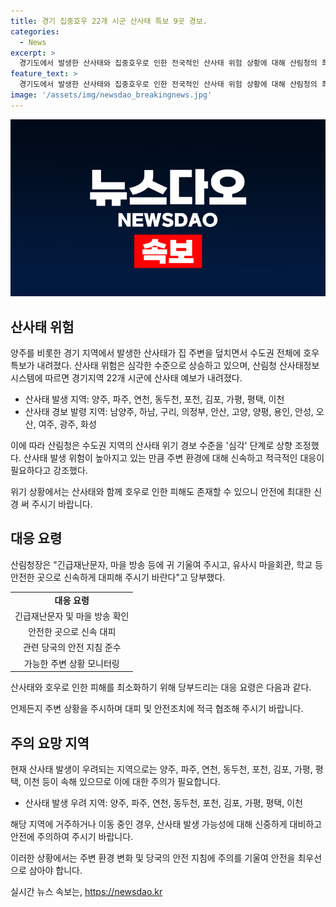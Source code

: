 ```yaml
---
title: 경기 집중호우 22개 시군 산사태 특보 9곳 경보.
categories:
  - News
excerpt: >
  경기도에서 발생한 산사태와 집중호우로 인한 전국적인 산사태 위험 상황에 대해 산림청의 최신 보고서를 바탕으로 전달합니다. 현재 경기 지역 22개 시군에 산사태 예보가 내려졌으며, 수도권 지역의 산사태 위기 경보 수준이 심각으로 상향 조정되었습니다. 누적 강수량이 많은 지역에서는 산사태 경보가 발령되어 주민들은 산사태에 경계해야 합니다. 산림청은 주민들에게 적극적으로 대응하여 안전한 장소로 대피할 것을 권고하고 있습니다.
feature_text: >
  경기도에서 발생한 산사태와 집중호우로 인한 전국적인 산사태 위험 상황에 대해 산림청의 최신 보고서를 바탕으로 전달합니다. 현재 경기 지역 22개 시군에 산사태 예보가 내려졌으며, 수도권 지역의 산사태 위기 경보 수준이 심각으로 상향 조정되었습니다. 누적 강수량이 많은 지역에서는 산사태 경보가 발령되어 주민들은 산사태에 경계해야 합니다. 산림청은 주민들에게 적극적으로 대응하여 안전한 장소로 대피할 것을 권고하고 있습니다.
image: '/assets/img/newsdao_breakingnews.jpg'
---
```


<p><img src="/assets/img/newsdao_breakingnews.jpg" alt="ranknews 속보" /></p>

<h2 data-ke-size="size26">산사태 위험</h2>

<p data-ke-size="size16">양주를 비롯한 경기 지역에서 발생한 산사태가 집 주변을 덮치면서 수도권 전체에 호우 특보가 내려졌다. 산사태 위험은 심각한 수준으로 상승하고 있으며, 산림청 산사태정보시스템에 따르면 경기지역 22개 시군에 산사태 예보가 내려졌다.</p>

<ul>
    <li>산사태 발생 지역: 양주, 파주, 연천, 동두천, 포천, 김포, 가평, 평택, 이천</li>
    <li>산사태 경보 발령 지역: 남양주, 하남, 구리, 의정부, 안산, 고양, 양평, 용인, 안성, 오산, 여주, 광주, 화성</li>
</ul>

<p data-ke-size="size16">이에 따라 산림청은 수도권 지역의 산사태 위기 경보 수준을 '심각' 단계로 상향 조정했다. 산사태 발생 위험이 높아지고 있는 만큼 주변 환경에 대해 신속하고 적극적인 대응이 필요하다고 강조했다.</p>

<p>위기 상황에서는 산사태와 함께 호우로 인한 피해도 존재할 수 있으니 안전에 최대한 신경 써 주시기 바랍니다.</p>

<h2 data-ke-size="size26">대응 요령</h2>

<p data-ke-size="size16">산림청장은 "긴급재난문자, 마을 방송 등에 귀 기울여 주시고, 유사시 마을회관, 학교 등 안전한 곳으로 신속하게 대피해 주시기 바란다"고 당부했다.</p>

<table>
    <tr>
        <td style="text-align: center; height: 17px;"><b>대응 요령</b></td>
    </tr>
    <tr>
        <td style="text-align: center; height: 17px;">긴급재난문자 및 마을 방송 확인</td>
    </tr>
    <tr>
        <td style="text-align: center; height: 17px;">안전한 곳으로 신속 대피</td>
    </tr>
    <tr>
        <td style="text-align: center; height: 17px;">관련 당국의 안전 지침 준수</td>
    </tr>
    <tr>
        <td style="text-align: center; height: 17px;">가능한 주변 상황 모니터링</td>
    </tr>
</table>

<p data-ke-size="size16">산사태와 호우로 인한 피해를 최소화하기 위해 당부드리는 대응 요령은 다음과 같다.</p>

<p>언제든지 주변 상황을 주시하며 대피 및 안전조치에 적극 협조해 주시기 바랍니다.</p>

<h2 data-ke-size="size26">주의 요망 지역</h2>

<p data-ke-size="size16">현재 산사태 발생이 우려되는 지역으로는 양주, 파주, 연천, 동두천, 포천, 김포, 가평, 평택, 이천 등이 속해 있으므로 이에 대한 주의가 필요합니다.</p>

<ul>
    <li>산사태 발생 우려 지역: 양주, 파주, 연천, 동두천, 포천, 김포, 가평, 평택, 이천</li>
</ul>

<p data-ke-size="size16">해당 지역에 거주하거나 이동 중인 경우, 산사태 발생 가능성에 대해 신중하게 대비하고 안전에 주의하여 주시기 바랍니다.</p>

<p>이러한 상황에서는 주변 환경 변화 및 당국의 안전 지침에 주의를 기울여 안전을 최우선으로 삼아야 합니다.</p>
실시간 뉴스 속보는, <a href="https://newsdao.kr" rel="dofollow">https://newsdao.kr</a>


